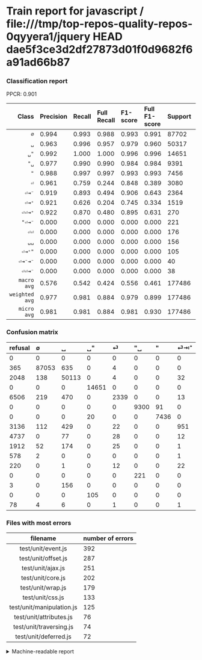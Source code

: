 # Train report for javascript / file:///tmp/top-repos-quality-repos-0qyyera1/jquery HEAD dae5f3ce3d2df27873d01f0d9682f6a91ad66b87

### Classification report

PPCR: 0.901

| Class | Precision | Recall | Full Recall | F1-score | Full F1-score | Support | Full Support | PPCR |
|------:|:----------|:-------|:------------|:---------|:---------|:--------|:-------------|:-----|
| `∅` | 0.994| 0.993| 0.988| 0.993| 0.991| 87702| 88067| 0.996 |
| `␣` | 0.963| 0.996| 0.957| 0.979| 0.960| 50317| 52365| 0.961 |
| `␣"` | 0.992| 1.000| 1.000| 0.996| 0.996| 14651| 14651| 1.000 |
| `"␣` | 0.977| 0.990| 0.990| 0.984| 0.984| 9391| 9391| 1.000 |
| `"` | 0.988| 0.997| 0.997| 0.993| 0.993| 7456| 7456| 1.000 |
| `⏎` | 0.961| 0.759| 0.244| 0.848| 0.389| 3080| 9586| 0.321 |
| `⏎⇥⁻` | 0.919| 0.893| 0.494| 0.906| 0.643| 2364| 4276| 0.553 |
| `⏎⇥⁺` | 0.921| 0.626| 0.204| 0.745| 0.334| 1519| 4655| 0.326 |
| `⏎⏎⇥⁺` | 0.922| 0.870| 0.480| 0.895| 0.631| 270| 490| 0.551 |
| `"⏎⇥⁻` | 0.000| 0.000| 0.000| 0.000| 0.000| 221| 221| 1.000 |
| `⏎⏎` | 0.000| 0.000| 0.000| 0.000| 0.000| 176| 4913| 0.036 |
| `␣␣` | 0.000| 0.000| 0.000| 0.000| 0.000| 156| 159| 0.981 |
| `⏎⇥⁺"` | 0.000| 0.000| 0.000| 0.000| 0.000| 105| 105| 1.000 |
| `⏎⇥⁻⇥⁻` | 0.000| 0.000| 0.000| 0.000| 0.000| 40| 118| 0.339 |
| `⏎⏎⇥⁻` | 0.000| 0.000| 0.000| 0.000| 0.000| 38| 616| 0.062 |
| `macro avg` | 0.576| 0.542| 0.424| 0.556| 0.461| 177486| 197069| 0.901 |
| `weighted avg` | 0.977| 0.981| 0.884| 0.979| 0.899| 177486| 197069| 0.901 |
| `micro avg` | 0.981| 0.981| 0.884| 0.981| 0.930| 177486| 197069| 0.901 |

### Confusion matrix

|refusal|  ∅| ␣| ␣"| ⏎| "␣| "| ⏎⇥⁺| ⏎⏎| ⏎⇥⁻| ⏎⏎⇥⁻| ⏎⏎⇥⁺| "⏎⇥⁻| ␣␣| ⏎⇥⁺"| ⏎⇥⁻⇥⁻| 
|:---|:---|:---|:---|:---|:---|:---|:---|:---|:---|:---|:---|:---|:---|:---|:---|
|0 |0 |0 |0 |0 |0 |0 |0 |0 |0 |0 |0 |0 |0 |0 |0 |
|365 |87053 |635 |0 |4 |0 |0 |0 |0 |10 |0 |0 |0 |0 |0 |0 |
|2048 |138 |50113 |0 |4 |0 |0 |32 |0 |29 |0 |1 |0 |0 |0 |0 |
|0 |0 |0 |14651 |0 |0 |0 |0 |0 |0 |0 |0 |0 |0 |0 |0 |
|6506 |219 |470 |0 |2339 |0 |0 |13 |0 |39 |0 |0 |0 |0 |0 |0 |
|0 |0 |0 |0 |0 |9300 |91 |0 |0 |0 |0 |0 |0 |0 |0 |0 |
|0 |0 |0 |20 |0 |0 |7436 |0 |0 |0 |0 |0 |0 |0 |0 |0 |
|3136 |112 |429 |0 |22 |0 |0 |951 |0 |0 |0 |5 |0 |0 |0 |0 |
|4737 |0 |77 |0 |28 |0 |0 |12 |0 |46 |0 |13 |0 |0 |0 |0 |
|1912 |52 |174 |0 |25 |0 |0 |1 |0 |2112 |0 |0 |0 |0 |0 |0 |
|578 |2 |0 |0 |0 |0 |0 |1 |0 |34 |0 |1 |0 |0 |0 |0 |
|220 |0 |1 |0 |12 |0 |0 |22 |0 |0 |0 |235 |0 |0 |0 |0 |
|0 |0 |0 |0 |0 |221 |0 |0 |0 |0 |0 |0 |0 |0 |0 |0 |
|3 |0 |156 |0 |0 |0 |0 |0 |0 |0 |0 |0 |0 |0 |0 |0 |
|0 |0 |0 |105 |0 |0 |0 |0 |0 |0 |0 |0 |0 |0 |0 |0 |
|78 |4 |6 |0 |1 |0 |0 |1 |0 |28 |0 |0 |0 |0 |0 |0 |

### Files with most errors

| filename | number of errors|
|:----:|:-----|
| test/unit/event.js | 392 |
| test/unit/offset.js | 287 |
| test/unit/ajax.js | 251 |
| test/unit/core.js | 202 |
| test/unit/wrap.js | 179 |
| test/unit/css.js | 133 |
| test/unit/manipulation.js | 125 |
| test/unit/attributes.js | 76 |
| test/unit/traversing.js | 74 |
| test/unit/deferred.js | 72 |

<details>
    <summary>Machine-readable report</summary>
```json
{
  "cl_report": {"\"": {"f1-score": 0.99259160381766, "precision": 0.9879101899827288, "recall": 0.9973175965665236, "support": 7456}, "\"\u23ce\u21e5\u207b": {"f1-score": 0.0, "precision": 0.0, "recall": 0.0, "support": 221}, "\"\u2423": {"f1-score": 0.9835025380710659, "precision": 0.976788152504989, "recall": 0.9903098711532318, "support": 9391}, "macro avg": {"f1-score": 0.5559289275866124, "precision": 0.5756417907300793, "recall": 0.5416953243619603, "support": 177486}, "micro avg": {"f1-score": 0.9814295212016723, "precision": 0.9814295212016723, "recall": 0.9814295212016723, "support": 177486}, "weighted avg": {"f1-score": 0.9788197223434328, "precision": 0.9772766813608333, "recall": 0.9814295212016723, "support": 177486}, "\u2205": {"f1-score": 0.9932908113782363, "precision": 0.9939826444393697, "recall": 0.9925999407083077, "support": 87702}, "\u23ce": {"f1-score": 0.8482320942883045, "precision": 0.9605749486652977, "recall": 0.7594155844155844, "support": 3080}, "\u23ce\u21e5\u207a": {"f1-score": 0.7452978056426331, "precision": 0.920619554695063, "recall": 0.6260697827518104, "support": 1519}, "\u23ce\u21e5\u207a\"": {"f1-score": 0.0, "precision": 0.0, "recall": 0.0, "support": 105}, "\u23ce\u21e5\u207b": {"f1-score": 0.9060489060489061, "precision": 0.9190600522193212, "recall": 0.8934010152284264, "support": 2364}, "\u23ce\u21e5\u207b\u21e5\u207b": {"f1-score": 0.0, "precision": 0.0, "recall": 0.0, "support": 40}, "\u23ce\u23ce": {"f1-score": 0.0, "precision": 0.0, "recall": 0.0, "support": 176}, "\u23ce\u23ce\u21e5\u207a": {"f1-score": 0.8952380952380952, "precision": 0.9215686274509803, "recall": 0.8703703703703703, "support": 270}, "\u23ce\u23ce\u21e5\u207b": {"f1-score": 0.0, "precision": 0.0, "recall": 0.0, "support": 38}, "\u2423": {"f1-score": 0.9789798589540722, "precision": 0.9625823553139586, "recall": 0.9959457042351492, "support": 50317}, "\u2423\"": {"f1-score": 0.9957522003602133, "precision": 0.9915403356794802, "recall": 1.0, "support": 14651}, "\u2423\u2423": {"f1-score": 0.0, "precision": 0.0, "recall": 0.0, "support": 156}},
  "cl_report_full": {"\"": {"f1-score": 0.99259160381766, "precision": 0.9879101899827288, "recall": 0.9973175965665236, "support": 7456}, "\"\u23ce\u21e5\u207b": {"f1-score": 0.0, "precision": 0.0, "recall": 0.0, "support": 221}, "\"\u2423": {"f1-score": 0.9835025380710659, "precision": 0.976788152504989, "recall": 0.9903098711532318, "support": 9391}, "macro avg": {"f1-score": 0.46131982430103025, "precision": 0.5756417907300793, "recall": 0.42366114629993895, "support": 197069}, "micro avg": {"f1-score": 0.9301170722590808, "precision": 0.9814295212016723, "recall": 0.883903607365948, "support": 197069}, "weighted avg": {"f1-score": 0.8987838426001237, "precision": 0.9483158328013788, "recall": 0.883903607365948, "support": 197069}, "\u2205": {"f1-score": 0.991226721777201, "precision": 0.9939826444393697, "recall": 0.9884860390384593, "support": 88067}, "\u23ce": {"f1-score": 0.3891523167789701, "precision": 0.9605749486652977, "recall": 0.24400166910077195, "support": 9586}, "\u23ce\u21e5\u207a": {"f1-score": 0.3343881856540084, "precision": 0.920619554695063, "recall": 0.20429645542427496, "support": 4655}, "\u23ce\u21e5\u207a\"": {"f1-score": 0.0, "precision": 0.0, "recall": 0.0, "support": 105}, "\u23ce\u21e5\u207b": {"f1-score": 0.6425311834499544, "precision": 0.9190600522193212, "recall": 0.4939195509822264, "support": 4276}, "\u23ce\u21e5\u207b\u21e5\u207b": {"f1-score": 0.0, "precision": 0.0, "recall": 0.0, "support": 118}, "\u23ce\u23ce": {"f1-score": 0.0, "precision": 0.0, "recall": 0.0, "support": 4913}, "\u23ce\u23ce\u21e5\u207a": {"f1-score": 0.6308724832214765, "precision": 0.9215686274509803, "recall": 0.47959183673469385, "support": 490}, "\u23ce\u23ce\u21e5\u207b": {"f1-score": 0.0, "precision": 0.0, "recall": 0.0, "support": 616}, "\u2423": {"f1-score": 0.9597801313849043, "precision": 0.9625823553139586, "recall": 0.956994175498902, "support": 52365}, "\u2423\"": {"f1-score": 0.9957522003602133, "precision": 0.9915403356794802, "recall": 1.0, "support": 14651}, "\u2423\u2423": {"f1-score": 0.0, "precision": 0.0, "recall": 0.0, "support": 159}},
  "ppcr": 0.9006287138007499
}
```
</details>
